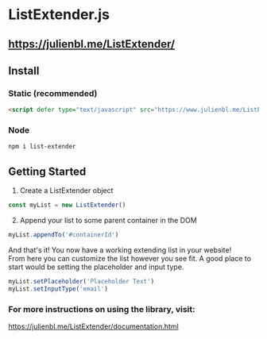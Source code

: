 # ListExtender.js
## https://julienbl.me/ListExtender/

## Install

### Static (recommended)
```html
<script defer type="text/javascript" src="https://www.julienbl.me/ListExtender/lib/ListExtender.min.js"></script>
```

### Node 
```bash
npm i list-extender
```

## Getting Started
1. Create a ListExtender object
```javascript
const myList = new ListExtender()
```
2. Append your list to some parent container in the DOM
```javascript
myList.appendTo('#containerId')
```
And that's it! You now have a working extending list in your website!  
From here you can customize the list however you see fit. A good place to start would be setting the placeholder and input type.
```javascript
myList.setPlaceholder('Placeholder Text')
myList.setInputType('email')
```

### For more instructions on using the library, visit:  
https://julienbl.me/ListExtender/documentation.html
